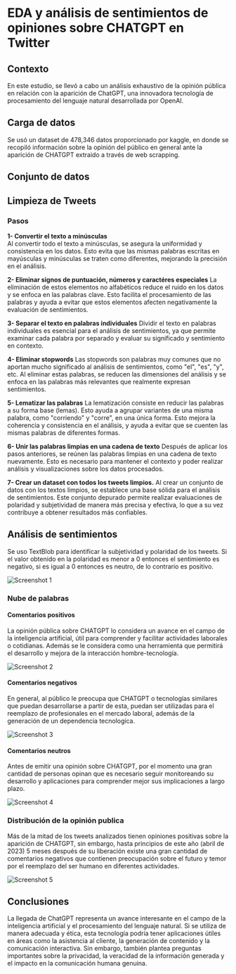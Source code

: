 EDA y análisis de sentimientos de opiniones sobre CHATGPT en Twitter
====================================================================

Contexto
--------

 En este estudio, se llevó a cabo un análisis exhaustivo de la opinión pública en relación con la aparición de ChatGPT, una innovadora tecnología de procesamiento del lenguaje natural desarrollada por OpenAI.

Carga de datos
--------------

 Se usó un dataset de 478,346 datos proporcionado por kaggle, en donde se recopiló información sobre la opinión del público en general ante la aparición de CHATGPT extraido a través de web scrapping.

Conjunto de datos
-----------------

Limpieza de Tweets
------------------

### Pasos

 **1- Convertir el texto a minúsculas**  
 Al convertir todo el texto a minúsculas, se asegura la uniformidad y consistencia en los datos. Esto evita que las mismas palabras escritas en mayúsculas y minúsculas se traten como diferentes, mejorando la precisión en el análisis.

 **2- Eliminar signos de puntuación, números y caractéres especiales** 
 La eliminación de estos elementos no alfabéticos reduce el ruido en los datos y se enfoca en las palabras clave. Esto facilita el procesamiento de las palabras y ayuda a evitar que estos elementos afecten negativamente la evaluación de sentimientos.

 **3- Separar el texto en palabras individuales** 
 Dividir el texto en palabras individuales es esencial para el análisis de sentimientos, ya que permite examinar cada palabra por separado y evaluar su significado y sentimiento en contexto.

 **4- Eliminar stopwords** 
 Las stopwords son palabras muy comunes que no aportan mucho significado al análisis de sentimientos, como "el", "es", "y", etc. Al eliminar estas palabras, se reducen las dimensiones del análisis y se enfoca en las palabras más relevantes que realmente expresan sentimientos.

 **5- Lematizar las palabras** 
 La lematización consiste en reducir las palabras a su forma base (lemas). Esto ayuda a agrupar variantes de una misma palabra, como "corriendo" y "corre", en una única forma. Esto mejora la coherencia y consistencia en el análisis, y ayuda a evitar que se cuenten las mismas palabras de diferentes formas.

 **6- Unir las palabras limpias en una cadena de texto** 
 Después de aplicar los pasos anteriores, se reúnen las palabras limpias en una cadena de texto nuevamente. Esto es necesario para mantener el contexto y poder realizar análisis y visualizaciones sobre los datos procesados.

 **7- Crear un dataset con todos los tweets limpios.** 
 Al crear un conjunto de datos con los textos limpios, se establece una base sólida para el análisis de sentimientos. Este conjunto depurado permite realizar evaluaciones de polaridad y subjetividad de manera más precisa y efectiva, lo que a su vez contribuye a obtener resultados más confiables.

Análisis de sentimientos
------------------------

 Se uso TextBlob para identificar la subjetividad y polaridad de los tweets. Si el valor obtenido en la polaridad es menor a 0 entonces el sentimiento es negativo, si es igual a 0 entonces es neutro, de lo contrario es positivo.

 ![Screenshot 1](https://iili.io/HDAsh9n.jpg)
 
### Nube de palabras

 #### Comentarios positivos

 La opinión pública sobre CHATGPT lo considera un avance en el campo de la inteligencia artificial, útil para comprender y facilitar actividades laborales o cotidianas. Además se le considera como una herramienta que permitirá el desarrollo y mejora de la interacción hombre-tecnología.

 ![Screenshot 2](https://iili.io/HDAswwG.jpg)
 
 #### Comentarios negativos

 En general, al público le preocupa que CHATGPT o tecnologías similares que puedan desarrollarse a partir de esta, puedan ser utilizadas para el reemplazo de profesionales en el mercado laboral, además de la generación de un dependencia tecnologíca.

 ![Screenshot 3](https://iili.io/HDALiJt.jpg)
 
 #### Comentarios neutros

 Antes de emitir una opinión sobre CHATGPT, por el momento una gran cantidad de personas opinan que es necesario seguir monitoreando su desarrollo y aplicaciones para comprender mejor sus implicaciones a largo plazo.

 ![Screenshot 4](https://iili.io/HDAQ4Qj.jpg)
 
 ### Distribución de la opinión publica

 Más de la mitad de los tweets analizados tienen opiniones positivas sobre la aparición de CHATGPT, sin embargo, hasta principios de este año (abril de 2023) 5 meses después de su liberación existe una gran cantidad de comentarios negativos que contienen preocupación sobre el futuro y temor por el reemplazo del ser humano en diferentes actividades.

 ![Screenshot 5](https://iili.io/HDAZd4p.jpg)
 
 Conclusiones
------------

 La llegada de ChatGPT representa un avance interesante en el campo de la inteligencia artificial y el procesamiento del lenguaje natural. Si se utiliza de manera adecuada y ética, esta tecnología podría tener aplicaciones útiles en áreas como la asistencia al cliente, la generación de contenido y la comunicación interactiva. Sin embargo, también plantea preguntas importantes sobre la privacidad, la veracidad de la información generada y el impacto en la comunicación humana genuina.